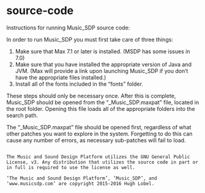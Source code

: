 # source-code

Instructions for running Music_SDP source code:

In order to run Music_SDP you must first take care of three things:

1. Make sure that Max 7.1 or later is installed. (MSDP has some issues in 7.0)
2. Make sure that you have installed the appropriate version of Java and JVM. (Max will provide a link upon launching Music_SDP if you don’t have the appropriate files installed.)
3. Install all of the fonts included in the “fonts” folder.

These steps should only be necessary once. After this is complete, Music_SDP should be opened from the “_Music_SDP.maxpat” file, located in the root folder. Opening this file loads all of the appropriate folders into the search path. 

The “_Music_SDP.maxpat” file should be opened first, regardless of what other patches you want to explore in the system. Forgetting to do this can cause any number of errors, as necessary sub-patches will fail to load.

~~~

The Music and Sound Design Platform utilizes the GNU General Public License, v3. Any distribution that utilizes the source code in part or in full is required to use the license as well.
 
‘The Music and Sound Design Platform’, ‘Music_SDP’, and ‘www.musicsdp.com’ are copyright 2015-2016 Hugh Lobel.
